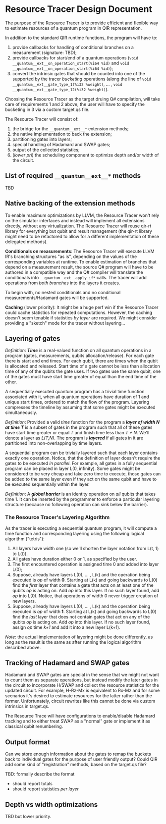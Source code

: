 # Resource Tracer Design Document #

The purpose of the Resource Tracer is to provide efficient and flexible way to estimate resources of a quantum program in QIR representation.

In addition to the standard QIR runtime functions, the program will have to:

1. provide callbacks for handling of conditional branches on a measurement (signature: TBD);
2. provide callbacks for start/end of a quantum operations (`void __quantum__ext__on_operation_start(%i64 %id)` and `void __quantum__ext__on_operation_start(%i64 %id)`);
3. convert the intrinsic gates that should be counted into one of the supported by the tracer _bucketing_ operations (along the line of `void __quantum__ext__gate_type_1(%i32 %weight)`, ... , `void __quantum__ext__gate_type_12(%i32 %weight)`).

Choosing the Resource Tracer as the target druing Q# compilation, will take care of requirements 1 and 2 above, the user will have to specify the bucketing in 3 via a custom target.qs file.

The Resource Tracer will consist of:

1. the bridge for the `__quantum__ext__*` extension methods;
2. the native implementation to back the extension;
3. partitioning gates into layers;
4. special handling of Hadamard and SWAP gates;
5. output of the collected statistics;
6. (_lower pri_) the scheduling component to optimize depth and/or width of the circuit.

## List of required `__quantum__ext__*` methods ##

TBD

## Native backing of the extension methods ##

To enable maximum optimizations by LLVM, the Resource Tracer won't rely on the simulator interfaces and instead will implement all extensions directly, without any virtualization. The Resource Tracer will reuse qir-rt library for everything but qubit and result management (the qir-rt library might need to be refactored to allow for a different implementation of these delegated methods).

__Conditionals on measurements__: The Resource Tracer will execute LLVM IR's branching structures "as is", depending on the values of the corresponding variables at runtime. To enable estimation of branches that depend on a measurement result, the source Q# program will have to be authored in a compatible way and the Q# compiler will translate the conditionals into `__quantum__ext__apply_if*` calls. The tracer will add operations from _both branches_ into the layers it creates.

To begin with, no nested conditionals and no conditional measurements/Hadamard gates will be supported.

__Caching__ (lower priority): It might be a huge perf win if the Resource Tracer could cache statistics for repeated computations. However, the caching doesn't seem tenable if statistics _by layer_ are required. We might consider providing a "sketch" mode for the tracer without layering...

## Layering of gates ##

_Definition_: ___Time___ is a real-valued function on all quantum operations in a program (gates, measurements, qubits allocation/release). For each gate there is start and end times. For each qubit, there are times when the qubit is allocated and released. Start time of a gate cannot be less than allocation time of any of the qubits the gate uses. If two gates use the same qubit, one of the gates must have start time greater of equal than the end time of the other.

A sequentially executed quantum program has a trivial time function associated with it, when all quantum operations have duration of 1 and unique start times, ordered to match the flow of the program. Layering compresses the timeline by assuming that some gates might be executed simultaneously.

_Definition_: Provided a valid _time_ function for the program a ___layer of width N at time T___ is a subset of gates in the program such that all of these gates have start time greater or equal _T_ and finish time less than _T + N_. We'll denote a layer as _L(T,N)_. The program is ___layered___ if all gates in it are partitioned into non-overlapping by time layers.

A sequential program can be trivially layered such that each layer contains exactly one operation. Notice, that the definition of layer doesn't require the gates to be executed _in parallel_. For example, all gates in a fully sequential program can be placed in layer L(0, infinity). Some gates might be considered to be very cheap and take zero time to execute, those gates can be added to the same layer even if they act on the same qubit and have to be executed sequentially within the layer.

_Definition_: A ___global barrier___ is an identity operation on _all_ qubits that takes time 1. It can be inserted by the programmer to enforce a particular layering structure (because no following operation can sink below the barrier).

### The Resource Tracer's Layering Algorithm ###

As the tracer is executing a sequential quantum program, it will compute a time function and corresponding layering using the following logical algorithm ("tetris"):

1. All layers have width one (so we'll shorten the layer notation from L(t, 1) to L(t)).
2. All gates have duration either 0 or 1, as specified by the user.
3. The first encountered operation is assigned time 0 and added into layer L(0);
4. Suppose, already have layers L(0), ... , L(k) and the operation being executed is _op_ of width __0__. Starting at L(k) and going backwards to L(0) find the _first_ layer that contains a gate that acts on at least one of the qubits _op_ is acting on. Add _op_ into this layer. If no such layer found, add _op_ into L(0). Notice, that operations of width 0 never trigger creation of new layers.
5. Suppose, already have layers L(0), ... , L(k) and the operation being executed is _op_ of width __1__. Starting at L(k) and going backwards to L(0) find the _last_ layer that does not contain gates that act on any of the qubits _op_ is acting on. Add _op_ into this layer. If no such layer found, assign _op_ time _k+1_ and add it into a new layer L(k+1).

_Note_: the actual implementation of layering might be done differently, as long as the result is the same as after running the logical algorithm described above.

## Tracking of Hadamard and SWAP gates ##

Hadamard and SWAP gates are special in the sense that we might not want to count them as separate operations, but instead modify the later gates in the circuit to incorporate H/SWAP and collect the resource statistics for the updated circuit. For example, H-Rz-Mx is equivalent to Rx-Mz and for some scenarios it's desired to estimate resources for the latter rather than the former. Unfortunately, circuit rewrites like this cannot be done via custom intrinsics in target.qs.

The Resource Trace will have configurations to enable/disable Hadamard tracking and to either treat SWAP as a "normal" gate or implement it as classical qubit renumbering.

## Output format ##

Can we store enough information about the gates to remap the buckets back to individual gates for the purpose of user friendly output? Could QIR add some kind of "registration" methods, based on the target.qs file?

TBD: formally describe the format

- should report totals
- should report statistics _per layer_

## Depth vs width optimizations ##

TBD but lower priority.
